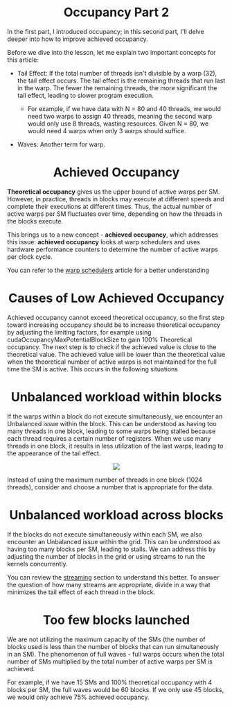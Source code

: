 <p align="center">
 <h1 align="center"></h1>
</p>

<p align="center">
  <img src="" />
</p>

<p align="center">
 <h1 align="center">Occupancy Part 2</h1>
</p>

In the first part, I introduced occupancy; in this second part, I'll delve deeper into how to improve achieved occupancy.

Before we dive into the lesson, let me explain two important concepts for this article:

- Tail Effect: If the total number of threads isn't divisible by a warp (32), the tail effect occurs. The tail effect is the remaining threads that run last in the warp. The fewer the remaining threads, the more significant the tail effect, leading to slower program execution.
    - For example, if we have data with N = 80 and 40 threads, we would need two warps to assign 40 threads, meaning the second warp would only use 8 threads, wasting resources. Given N = 80, we would need 4 warps when only 3 warps should suffice.

- Waves: Another term for warp.



<p align="center">
 <h1 align="center">Achieved Occupancy</h1>
</p>


**Theoretical occupancy** gives us the upper bound of active warps per SM. However, in practice, threads in blocks may execute at different speeds and complete their executions at different times. Thus, the actual number of active warps per SM fluctuates over time, depending on how the threads in the blocks execute.

This brings us to a new concept - **achieved occupancy**, which addresses this issue: **achieved occupancy** looks at warp schedulers and uses hardware performance counters to determine the number of active warps per clock cycle.

You can refer to the [warp schedulers](https://github.com/CisMine/Guide-NVIDIA-Tools/tree/main/Chapter06) article for a better understanding



<p align="center">
 <h1 align="center">Causes of Low Achieved Occupancy</h1>
</p>

Achieved occupancy cannot exceed theoretical occupancy, so the first step toward increasing occupancy should be to increase theoretical occupancy by adjusting the limiting factors, for example using cudaOccupancyMaxPotentialBlockSize to gain 100% Theoretical occupancy. The next step is to check if the achieved value is close to the theoretical value. The achieved value will be lower than the theoretical value when the theoretical number of active warps is not maintained for the full time the SM is active. This occurs in the following situations


<p align="center">
 <h1 align="center">Unbalanced workload within blocks</h1>
</p>

If the warps within a block do not execute simultaneously, we encounter an Unbalanced issue within the block. This can be understood as having too many threads in one block, leading to some warps being stalled because each thread requires a certain number of registers. When we use many threads in one block, it results in less utilization of the last warps, leading to the appearance of the tail effect.

<p align="center">
  <img src="https://github.com/CisMine/Guide-NVIDIA-Tools/assets/122800932/de4b8ac8-009c-48eb-955d-bb9961a935a9" />
</p>


Instead of using the maximum number of threads in one block (1024 threads), consider and choose a number that is appropriate for the data.

<p align="center">
 <h1 align="center">Unbalanced workload across blocks</h1>
</p>

If the blocks do not execute simultaneously within each SM, we also encounter an Unbalanced issue within the grid. This can be understood as having too many blocks per SM, leading to stalls. We can address this by adjusting the number of blocks in the grid or using streams to run the kernels concurrently.

You can review the [streaming](https://github.com/CisMine/Parallel-Computing-Cuda-C/tree/main/Chapter11) section to understand this better. To answer the question of how many streams are appropriate, divide in a way that minimizes the tail effect of each thread in the block.


<p align="center">
 <h1 align="center">Too few blocks launched</h1>
</p>

We are not utilizing the maximum capacity of the SMs (the number of blocks used is less than the number of blocks that can run simultaneously in an SM). The phenomenon of full waves - full warps occurs when the total number of SMs multiplied by the total number of active warps per SM is achieved.

For example, if we have 15 SMs and 100% theoretical occupancy with 4 blocks per SM, the full waves would be 60 blocks. If we only use 45 blocks, we would only achieve 75% achieved occupancy.




































